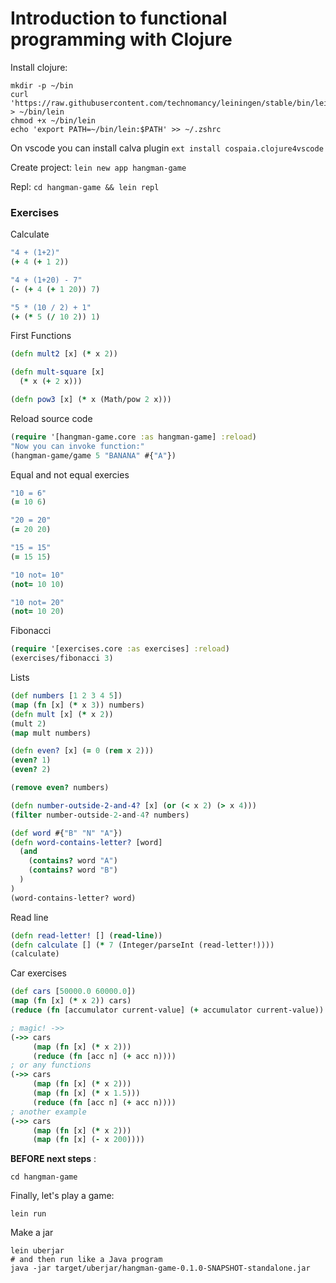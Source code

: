 # Introduction to functional programming with Clojure

Install clojure:
```shell
mkdir -p ~/bin
curl 'https://raw.githubusercontent.com/technomancy/leiningen/stable/bin/lein' > ~/bin/lein
chmod +x ~/bin/lein
echo 'export PATH=~/bin/lein:$PATH' >> ~/.zshrc
```

On vscode you can install calva plugin `ext install cospaia.clojure4vscode`

Create project: `lein new app hangman-game`

Repl: `cd hangman-game && lein repl`


### Exercises

Calculate
```clojure
"4 + (1+2)"
(+ 4 (+ 1 2))

"4 + (1+20) - 7"
(- (+ 4 (+ 1 20)) 7)

"5 * (10 / 2) + 1"
(+ (* 5 (/ 10 2)) 1)
```

First Functions
```clojure
(defn mult2 [x] (* x 2))

(defn mult-square [x]
  (* x (+ 2 x)))

(defn pow3 [x] (* x (Math/pow 2 x)))
```

Reload source code
```clojure
(require '[hangman-game.core :as hangman-game] :reload)
"Now you can invoke function:"
(hangman-game/game 5 "BANANA" #{"A"})
```

Equal and not equal exercies
```clojure
"10 = 6"
(= 10 6)

"20 = 20"
(= 20 20)

"15 = 15"
(= 15 15)

"10 not= 10"
(not= 10 10)

"10 not= 20"
(not= 10 20)
```

Fibonacci
```clojure
(require '[exercises.core :as exercises] :reload)
(exercises/fibonacci 3)
```

Lists
```clojure
(def numbers [1 2 3 4 5])
(map (fn [x] (* x 3)) numbers)
(defn mult [x] (* x 2))
(mult 2)
(map mult numbers)

(defn even? [x] (= 0 (rem x 2)))
(even? 1)
(even? 2)

(remove even? numbers)

(defn number-outside-2-and-4? [x] (or (< x 2) (> x 4)))
(filter number-outside-2-and-4? numbers)

(def word #{"B" "N" "A"})
(defn word-contains-letter? [word]
  (and
    (contains? word "A")
    (contains? word "B")
  )
)
(word-contains-letter? word)
```

Read line
```clojure
(defn read-letter! [] (read-line))
(defn calculate [] (* 7 (Integer/parseInt (read-letter!))))
(calculate)
```

Car exercises
```clojure
(def cars [50000.0 60000.0])
(map (fn [x] (* x 2)) cars)
(reduce (fn [accumulator current-value] (+ accumulator current-value)) cars)

; magic! ->>
(->> cars
     (map (fn [x] (* x 2)))
     (reduce (fn [acc n] (+ acc n))))
; or any functions
(->> cars
     (map (fn [x] (* x 2)))
     (map (fn [x] (* x 1.5)))
     (reduce (fn [acc n] (+ acc n))))
; another example
(->> cars
     (map (fn [x] (* x 2)))
     (map (fn [x] (- x 200))))
```

**BEFORE next steps** :
```shell
cd hangman-game
```


Finally, let's play a game:
```shell
lein run
```

Make a jar
```shell
lein uberjar
# and then run like a Java program
java -jar target/uberjar/hangman-game-0.1.0-SNAPSHOT-standalone.jar
```
